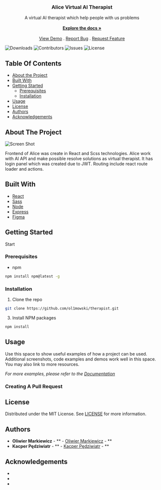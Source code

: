 <br/>
<p align="center">
  <h3 align="center">Alice Virtual AI Therapist</h3>

  <p align="center">
    A virtual AI therapist which help people with us problems
    <br/>
    <br/>
    <a href="https://github.com/Ol1mowski/therapist"><strong>Explore the docs »</strong></a>
    <br/>
    <br/>
    <a href="https://github.com/Ol1mowski/therapist">View Demo</a>
    .
    <a href="https://github.com/Ol1mowski/therapist/issues">Report Bug</a>
    .
    <a href="https://github.com/Ol1mowski/therapist/issues">Request Feature</a>
  </p>
</p>

![Downloads](https://img.shields.io/github/downloads/Ol1mowski/therapist/total) ![Contributors](https://img.shields.io/github/contributors/Ol1mowski/therapist?color=dark-green) ![Issues](https://img.shields.io/github/issues/Ol1mowski/therapist) ![License](https://img.shields.io/github/license/Ol1mowski/therapist) 

## Table Of Contents

* [About the Project](#about-the-project)
* [Built With](#built-with)
* [Getting Started](#getting-started)
  * [Prerequisites](#prerequisites)
  * [Installation](#installation)
* [Usage](#usage)
* [License](#license)
* [Authors](#authors)
* [Acknowledgements](#acknowledgements)

## About The Project

![Screen Shot](https://private-user-images.githubusercontent.com/101707516/285419795-c6c0c410-49c0-4e36-946d-5a7bd2d2cdc4.png?jwt=eyJhbGciOiJIUzI1NiIsInR5cCI6IkpXVCJ9.eyJpc3MiOiJnaXRodWIuY29tIiwiYXVkIjoicmF3LmdpdGh1YnVzZXJjb250ZW50LmNvbSIsImtleSI6ImtleTEiLCJleHAiOjE3MDA5NDU5ODIsIm5iZiI6MTcwMDk0NTY4MiwicGF0aCI6Ii8xMDE3MDc1MTYvMjg1NDE5Nzk1LWM2YzBjNDEwLTQ5YzAtNGUzNi05NDZkLTVhN2JkMmQyY2RjNC5wbmc_WC1BbXotQWxnb3JpdGhtPUFXUzQtSE1BQy1TSEEyNTYmWC1BbXotQ3JlZGVudGlhbD1BS0lBSVdOSllBWDRDU1ZFSDUzQSUyRjIwMjMxMTI1JTJGdXMtZWFzdC0xJTJGczMlMkZhd3M0X3JlcXVlc3QmWC1BbXotRGF0ZT0yMDIzMTEyNVQyMDU0NDJaJlgtQW16LUV4cGlyZXM9MzAwJlgtQW16LVNpZ25hdHVyZT0zZDEyNzI3MzZjMjMxZmIyNTVkM2U0YmJiZTY4MzU0YTk3MTJmMTMwMTZkMDk3NDZiOTY5OTU5MjQzMDY5OGM5JlgtQW16LVNpZ25lZEhlYWRlcnM9aG9zdCZhY3Rvcl9pZD0wJmtleV9pZD0wJnJlcG9faWQ9MCJ9.TuCgfjfxqFyOrUoB8gEZ7uOX5DHhrGErx65OQyvI_ZQ)

Frontend of Alice was create in React and Scss technologies. Alice work with AI API and make possible resolve solutions as virtual therapist. It has login panel which was created due to JWT. Routing include react route loader and actions.

## Built With



* [React](https://react.dev)
* [Sass](https://sass-lang.com)
* [Node](https://nodejs.org/en/about)
* [Express](https://expressjs.com)
* [Figma](https://www.figma.com/community)

## Getting Started

Start

### Prerequisites



* npm

```sh
npm install npm@latest -g
```

### Installation

1. Clone the repo

```sh
git clone https://github.com/ol1mowski/therapist.git
```

3. Install NPM packages

```sh
npm install
```

## Usage

Use this space to show useful examples of how a project can be used. Additional screenshots, code examples and demos work well in this space. You may also link to more resources.

_For more examples, please refer to the [Documentation](https://example.com)_

### Creating A Pull Request



## License

Distributed under the MIT License. See [LICENSE](https://github.com/Ol1mowski/therapist/blob/main/LICENSE.md) for more information.

## Authors

* **Oliwier Markiewicz** - ** - [Oliwier Markiewicz](https://github.com/ol1mowski/) - **
* **Kacper Pędziwiatr** - ** - [Kacper Pędziwiatr](https://github.com/desza/) - **

## Acknowledgements

* []()
* []()
* []()
